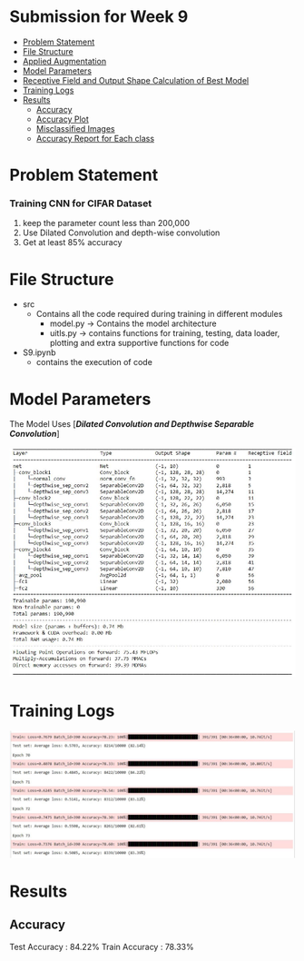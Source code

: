 # Submission for Week 9

- [Problem Statement](#Problem-Statement)
- [File Structure](#File-Structure)
- [Applied Augmentation](#Applied-Augmentation)
- [Model Parameters](#Model-Parameters)
- [Receptive Field and Output Shape Calculation of Best Model](#Receptive-Field-and-Output-Shape-Calculation-of-Best-Model)
- [Training Logs](#Training-Logs)
- [Results](#Results)
  * [Accuracy](#Accuracy)
  * [Accuracy Plot](#Accuracy-Plot)
  * [Misclassified Images](#Misclassified-Images)
  * [Accuracy Report for Each class](#Accuracy-Report-for-Each-class)


# Problem Statement

### Training CNN for CIFAR Dataset

1. keep the parameter count less than 200,000
2. Use Dilated Convolution and depth-wise convolution
3. Get at least 85% accuracy

# File Structure

* src
  * Contains all the code required during training in different modules
    * model.py -> Contains the model architecture
    * uitls.py -> contains functions for training, testing, data loader, plotting and extra supportive functions for code
* S9.ipynb
  * contains the execution of code 



# Model Parameters

The Model Uses [***Dilated Convolution and Depthwise Separable Convolution***] 

<p align="center">
    <img src="images/architecture.JPG" alt="centered image" />
</p>

 
# Training Logs

<p align="center">
    <img src="images/train_log.JPG" alt="centered image" />
</p>

       

# Results

## Accuracy 

  Test Accuracy : 84.22%
  Train Accuracy : 78.33%

